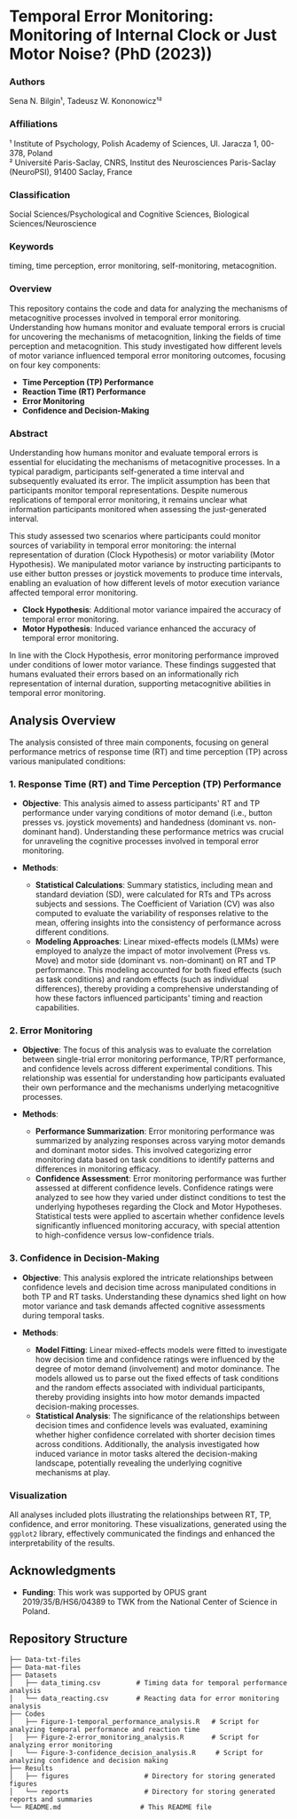 # Temporal Error Monitoring: Monitoring of Internal Clock or Just Motor Noise? (PhD (2023))

### Authors
Sena N. Bilgin¹, Tadeusz W. Kononowicz¹²

### Affiliations
¹ Institute of Psychology, Polish Academy of Sciences, Ul. Jaracza 1, 00-378, Poland  
² Université Paris-Saclay, CNRS, Institut des Neurosciences Paris-Saclay (NeuroPSI), 91400 Saclay, France

### Classification
Social Sciences/Psychological and Cognitive Sciences, Biological Sciences/Neuroscience

### Keywords
timing, time perception, error monitoring, self-monitoring, metacognition.

### Overview

This repository contains the code and data for analyzing the mechanisms of metacognitive processes involved in temporal error monitoring. Understanding how humans monitor and evaluate temporal errors is crucial for uncovering the mechanisms of metacognition, linking the fields of time perception and metacognition. This study investigated how different levels of motor variance influenced temporal error monitoring outcomes, focusing on four key components:

- **Time Perception (TP) Performance**
- **Reaction Time (RT) Performance**
- **Error Monitoring**
- **Confidence and Decision-Making**

### Abstract

Understanding how humans monitor and evaluate temporal errors is essential for elucidating the mechanisms of metacognitive processes. In a typical paradigm, participants self-generated a time interval and subsequently evaluated its error. The implicit assumption has been that participants monitor temporal representations. Despite numerous replications of temporal error monitoring, it remains unclear what information participants monitored when assessing the just-generated interval.

This study assessed two scenarios where participants could monitor sources of variability in temporal error monitoring: the internal representation of duration (Clock Hypothesis) or motor variability (Motor Hypothesis). We manipulated motor variance by instructing participants to use either button presses or joystick movements to produce time intervals, enabling an evaluation of how different levels of motor execution variance affected temporal error monitoring.

- **Clock Hypothesis**: Additional motor variance impaired the accuracy of temporal error monitoring.
- **Motor Hypothesis**: Induced variance enhanced the accuracy of temporal error monitoring.

In line with the Clock Hypothesis, error monitoring performance improved under conditions of lower motor variance. These findings suggested that humans evaluated their errors based on an informationally rich representation of internal duration, supporting metacognitive abilities in temporal error monitoring.

## Analysis Overview

The analysis consisted of three main components, focusing on general performance metrics of response time (RT) and time perception (TP) across various manipulated conditions:

### 1. Response Time (RT) and Time Perception (TP) Performance
- **Objective**: This analysis aimed to assess participants' RT and TP performance under varying conditions of motor demand (i.e., button presses vs. joystick movements) and handedness (dominant vs. non-dominant hand). Understanding these performance metrics was crucial for unraveling the cognitive processes involved in temporal error monitoring.

- **Methods**:
  - **Statistical Calculations**: Summary statistics, including mean and standard deviation (SD), were calculated for RTs and TPs across subjects and sessions. The Coefficient of Variation (CV) was also computed to evaluate the variability of responses relative to the mean, offering insights into the consistency of performance across different conditions.
  - **Modeling Approaches**: Linear mixed-effects models (LMMs) were employed to analyze the impact of motor involvement (Press vs. Move) and motor side (dominant vs. non-dominant) on RT and TP performance. This modeling accounted for both fixed effects (such as task conditions) and random effects (such as individual differences), thereby providing a comprehensive understanding of how these factors influenced participants' timing and reaction capabilities.

### 2. Error Monitoring
- **Objective**: The focus of this analysis was to evaluate the correlation between single-trial error monitoring performance, TP/RT performance, and confidence levels across different experimental conditions. This relationship was essential for understanding how participants evaluated their own performance and the mechanisms underlying metacognitive processes.

- **Methods**:
  - **Performance Summarization**: Error monitoring performance was summarized by analyzing responses across varying motor demands and dominant motor sides. This involved categorizing error monitoring data based on task conditions to identify patterns and differences in monitoring efficacy.
  - **Confidence Assessment**: Error monitoring performance was further assessed at different confidence levels. Confidence ratings were analyzed to see how they varied under distinct conditions to test the underlying hypotheses regarding the Clock and Motor Hypotheses. Statistical tests were applied to ascertain whether confidence levels significantly influenced monitoring accuracy, with special attention to high-confidence versus low-confidence trials.

### 3. Confidence in Decision-Making
- **Objective**: This analysis explored the intricate relationships between confidence levels and decision time across manipulated conditions in both TP and RT tasks. Understanding these dynamics shed light on how motor variance and task demands affected cognitive assessments during temporal tasks.

- **Methods**:
  - **Model Fitting**: Linear mixed-effects models were fitted to investigate how decision time and confidence ratings were influenced by the degree of motor demand (involvement) and motor dominance. The models allowed us to parse out the fixed effects of task conditions and the random effects associated with individual participants, thereby providing insights into how motor demands impacted decision-making processes.
  - **Statistical Analysis**: The significance of the relationships between decision times and confidence levels was evaluated, examining whether higher confidence correlated with shorter decision times across conditions. Additionally, the analysis investigated how induced variance in motor tasks altered the decision-making landscape, potentially revealing the underlying cognitive mechanisms at play.

### Visualization

All analyses included plots illustrating the relationships between RT, TP, confidence, and error monitoring. These visualizations, generated using the `ggplot2` library, effectively communicated the findings and enhanced the interpretability of the results.

## Acknowledgments

- **Funding**: This work was supported by OPUS grant 2019/35/B/HS6/04389 to TWK from the National Center of Science in Poland.

## Repository Structure

```plaintext
├── Data-txt-files
├── Data-mat-files
├── Datasets
│   ├── data_timing.csv         # Timing data for temporal performance analysis
│   └── data_reacting.csv       # Reacting data for error monitoring analysis
├── Codes
│   ├── Figure-1-temporal_performance_analysis.R   # Script for analyzing temporal performance and reaction time
│   ├── Figure-2-error_monitoring_analysis.R       # Script for analyzing error monitoring
│   └── Figure-3-confidence_decision_analysis.R     # Script for analyzing confidence and decision making
├── Results
│   ├── figures                   # Directory for storing generated figures
│   └── reports                   # Directory for storing generated reports and summaries
└── README.md                    # This README file
